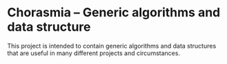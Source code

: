# Chorasmia – Generic algorithms and data structure

This project is intended to contain generic algorithms and data structures that are useful in many different projects and circumstances.
